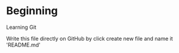 # Beginning
Learning Git

Write this file directly on GitHub by click create new file and name it 'README.md'
